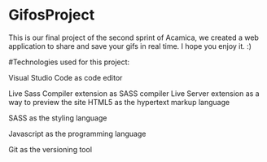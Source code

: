 # GifosProject
This is our final project of the second sprint of Acamica, we created a web application to share and save your gifs in real time. I hope you enjoy it. :)

#Technologies used for this project:

Visual Studio Code as code editor

Live Sass Compiler extension as SASS compiler Live Server extension as a way to preview the site HTML5 as the hypertext markup language

SASS as the styling language

Javascript as the programming language

Git as the versioning tool
